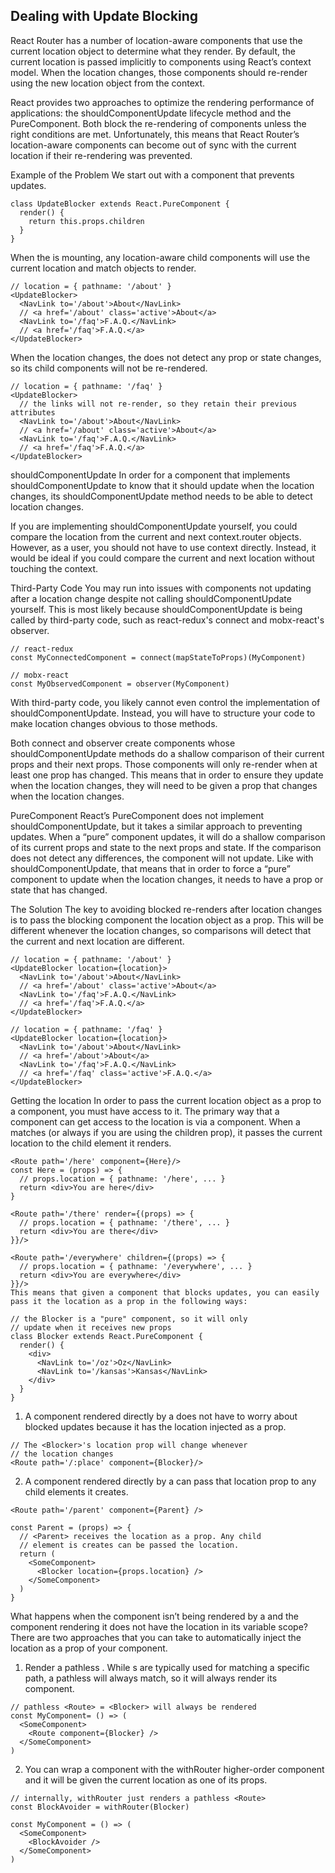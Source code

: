 ## **Dealing with Update Blocking**

React Router has a number of location-aware components that use the current location object to determine what they render. By default, the current location is passed implicitly to components using React’s context model. When the location changes, those components should re-render using the new location object from the context.

React provides two approaches to optimize the rendering performance of applications: the shouldComponentUpdate lifecycle method and the PureComponent. Both block the re-rendering of components unless the right conditions are met. Unfortunately, this means that React Router’s location-aware components can become out of sync with the current location if their re-rendering was prevented.

Example of the Problem
We start out with a component that prevents updates.

```
class UpdateBlocker extends React.PureComponent {
  render() {
    return this.props.children
  }
}
```
When the <UpdateBlocker> is mounting, any location-aware child components will use the current location and match objects to render.

```
// location = { pathname: '/about' }
<UpdateBlocker>
  <NavLink to='/about'>About</NavLink>
  // <a href='/about' class='active'>About</a>
  <NavLink to='/faq'>F.A.Q.</NavLink>
  // <a href='/faq'>F.A.Q.</a>
</UpdateBlocker>
```
When the location changes, the <UpdateBlocker> does not detect any prop or state changes, so its child components will not be re-rendered.

```
// location = { pathname: '/faq' }
<UpdateBlocker>
  // the links will not re-render, so they retain their previous attributes
  <NavLink to='/about'>About</NavLink>
  // <a href='/about' class='active'>About</a>
  <NavLink to='/faq'>F.A.Q.</NavLink>
  // <a href='/faq'>F.A.Q.</a>
</UpdateBlocker>
```
shouldComponentUpdate
In order for a component that implements shouldComponentUpdate to know that it should update when the location changes, its shouldComponentUpdate method needs to be able to detect location changes.

If you are implementing shouldComponentUpdate yourself, you could compare the location from the current and next context.router objects. However, as a user, you should not have to use context directly. Instead, it would be ideal if you could compare the current and next location without touching the context.

Third-Party Code
You may run into issues with components not updating after a location change despite not calling shouldComponentUpdate yourself. This is most likely because shouldComponentUpdate is being called by third-party code, such as react-redux's connect and mobx-react's observer.

```
// react-redux
const MyConnectedComponent = connect(mapStateToProps)(MyComponent)

// mobx-react
const MyObservedComponent = observer(MyComponent)
```

With third-party code, you likely cannot even control the implementation of shouldComponentUpdate. Instead, you will have to structure your code to make location changes obvious to those methods.

Both connect and observer create components whose shouldComponentUpdate methods do a shallow comparison of their current props and their next props. Those components will only re-render when at least one prop has changed. This means that in order to ensure they update when the location changes, they will need to be given a prop that changes when the location changes.

PureComponent
React’s PureComponent does not implement shouldComponentUpdate, but it takes a similar approach to preventing updates. When a “pure” component updates, it will do a shallow comparison of its current props and state to the next props and state. If the comparison does not detect any differences, the component will not update. Like with shouldComponentUpdate, that means that in order to force a “pure” component to update when the location changes, it needs to have a prop or state that has changed.

The Solution
The key to avoiding blocked re-renders after location changes is to pass the blocking component the location object as a prop. This will be different whenever the location changes, so comparisons will detect that the current and next location are different.

```
// location = { pathname: '/about' }
<UpdateBlocker location={location}>
  <NavLink to='/about'>About</NavLink>
  // <a href='/about' class='active'>About</a>
  <NavLink to='/faq'>F.A.Q.</NavLink>
  // <a href='/faq'>F.A.Q.</a>
</UpdateBlocker>

// location = { pathname: '/faq' }
<UpdateBlocker location={location}>
  <NavLink to='/about'>About</NavLink>
  // <a href='/about'>About</a>
  <NavLink to='/faq'>F.A.Q.</NavLink>
  // <a href='/faq' class='active'>F.A.Q.</a>
</UpdateBlocker>
```

Getting the location
In order to pass the current location object as a prop to a component, you must have access to it. The primary way that a component can get access to the location is via a <Route> component. When a <Route> matches (or always if you are using the children prop), it passes the current location to the child element it renders.

```
<Route path='/here' component={Here}/>
const Here = (props) => {
  // props.location = { pathname: '/here', ... }
  return <div>You are here</div>
}

<Route path='/there' render={(props) => {
  // props.location = { pathname: '/there', ... }
  return <div>You are there</div>
}}/>

<Route path='/everywhere' children={(props) => {
  // props.location = { pathname: '/everywhere', ... }
  return <div>You are everywhere</div>
}}/>
This means that given a component that blocks updates, you can easily pass it the location as a prop in the following ways:

// the Blocker is a "pure" component, so it will only
// update when it receives new props
class Blocker extends React.PureComponent {
  render() {
    <div>
      <NavLink to='/oz'>Oz</NavLink>
      <NavLink to='/kansas'>Kansas</NavLink>
    </div>
  }
}
```
1. A component rendered directly by a <Route> does not have to worry about blocked updates because it has the location injected as a prop.
```
// The <Blocker>'s location prop will change whenever
// the location changes
<Route path='/:place' component={Blocker}/>
```
2. A component rendered directly by a <Route> can pass that location prop to any child elements it creates.
```
<Route path='/parent' component={Parent} />

const Parent = (props) => {
  // <Parent> receives the location as a prop. Any child
  // element is creates can be passed the location.
  return (
    <SomeComponent>
      <Blocker location={props.location} />
    </SomeComponent>
  )
}
```
What happens when the component isn’t being rendered by a <Route> and the component rendering it does not have the location in its variable scope? There are two approaches that you can take to automatically inject the location as a prop of your component.

1. Render a pathless <Route>. While <Route>s are typically used for matching a specific path, a pathless <Route> will always match, so it will always render its component.
```
// pathless <Route> = <Blocker> will always be rendered
const MyComponent= () => (
  <SomeComponent>
    <Route component={Blocker} />
  </SomeComponent>
)
```
2. You can wrap a component with the withRouter higher-order component and it will be given the current location as one of its props.
```
// internally, withRouter just renders a pathless <Route>
const BlockAvoider = withRouter(Blocker)

const MyComponent = () => (
  <SomeComponent>
    <BlockAvoider />
  </SomeComponent>
)
```
